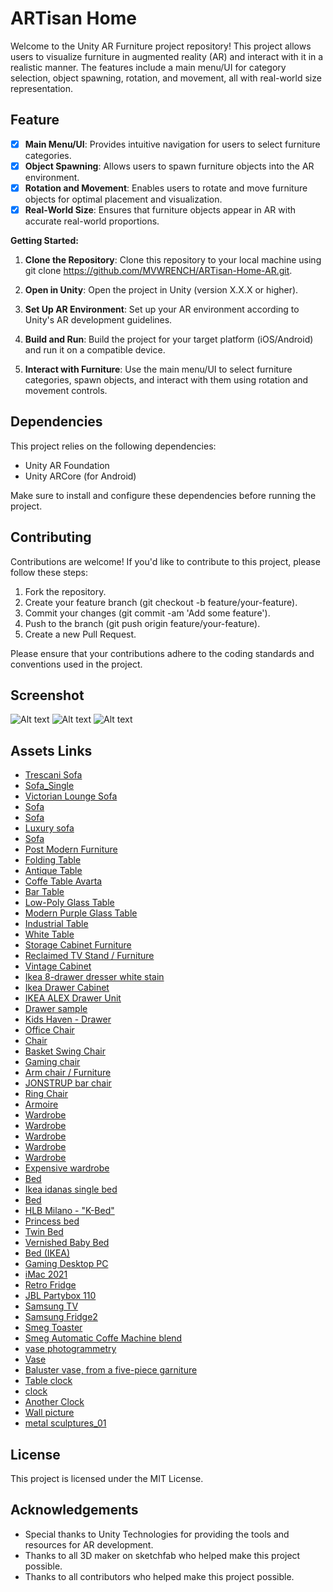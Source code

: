 # ARTisan Home
Welcome to the Unity AR Furniture project repository! This project allows users to visualize furniture in augmented reality (AR) and interact with it in a realistic manner. The features include a main menu/UI for category selection, object spawning, rotation, and movement, all with real-world size representation.


## Feature

- [X] **Main Menu/UI**: Provides intuitive navigation for users to select furniture categories.
- [X] **Object Spawning**: Allows users to spawn furniture objects into the AR environment.
- [X] **Rotation and Movement**: Enables users to rotate and move furniture objects for optimal placement and visualization.
- [X] **Real-World Size**: Ensures that furniture objects appear in AR with accurate real-world proportions.

**Getting Started:**

1. **Clone the Repository**: Clone this repository to your local machine using git clone https://github.com/MVWRENCH/ARTisan-Home-AR.git.

2. **Open in Unity**: Open the project in Unity (version X.X.X or higher).

3. **Set Up AR Environment**: Set up your AR environment according to Unity's AR development guidelines.

4. **Build and Run**: Build the project for your target platform (iOS/Android) and run it on a compatible device.

5. **Interact with Furniture**: Use the main menu/UI to select furniture categories, spawn objects, and interact with them using rotation and movement controls.


## Dependencies
This project relies on the following dependencies:

- Unity AR Foundation
- Unity ARCore (for Android)

Make sure to install and configure these dependencies before running the project.


## Contributing
Contributions are welcome! If you'd like to contribute to this project, please follow these steps:

1. Fork the repository.
2. Create your feature branch (git checkout -b feature/your-feature).
3. Commit your changes (git commit -am 'Add some feature').
4. Push to the branch (git push origin feature/your-feature).
5. Create a new Pull Request.

Please ensure that your contributions adhere to the coding standards and conventions used in the project.


## Screenshot
![Alt text](/Screenshots/09609840-5ccc-4788-96ad-5e44972750a7.jpeg?raw=true "Greeting Message")
![Alt text](/Screenshots/3201f5e2-0e2b-4801-9efc-fa0d4dc454fd.jpeg?raw=true "Category Menu UI")
![Alt text](/Screenshots/814c00ea-c2c7-4d6c-9c5e-4b7a2a28a54a.jpeg?raw=true "Main UI")


## Assets Links
* [Trescani Sofa](https://sketchfab.com/3d-models/trescani-sofa-4f756b99f9714b1996b9de5b1595905e)
* [Sofa_Single](https://sketchfab.com/3d-models/sofa-single-60e77ca11d414831a2c9b4e934021ec9)
* [Victorian Lounge Sofa](https://sketchfab.com/3d-models/victorian-lounge-sofa-c7b7999b5c3d425bae23e74b669e97d6)
* [Sofa](https://sketchfab.com/3d-models/sofa-a63ac842aeaf450fbd77f971cdfa8f91)
* [Sofa](https://sketchfab.com/3d-models/sofa-92184d1f1c21498a8bd7b5a3f5d9635b)
* [Luxury sofa](https://sketchfab.com/3d-models/luxury-sofa-ad34d9ca70ec42479d4df5f9604b0c45)
* [Sofa](https://sketchfab.com/3d-models/sofa-d88174c2a73e41ea9db5c50f0bb667f6)
* [Post Modern Furniture](https://sketchfab.com/3d-models/post-modern-furniture-39de8d3ccc0b449f9aa2d446ab4e58e3)
* [Folding Table](https://sketchfab.com/3d-models/folding-table-dba1b4270fee431290c464742f5fd4f5)
* [Antique Table](https://sketchfab.com/3d-models/antique-table-f01054c29829452a9f87437de57a3f6f)
* [Coffe Table Avarta](https://sketchfab.com/3d-models/coffe-table-avarta-6e30dab18dc84a1e9a198dae52bf7592)
* [Bar Table](https://sketchfab.com/3d-models/bar-table-4517652104744f4981defb6d4d18e481)
* [Low-Poly Glass Table](https://sketchfab.com/3d-models/low-poly-glass-table-6acac6d9201e448b92dff859b6f63aad)
* [Modern Purple Glass Table](https://sketchfab.com/3d-models/modern-purple-glass-table-f6fa6d24e2424b9695f13866dfb6b4ce)
* [Industrial Table](https://sketchfab.com/3d-models/industrial-table-5f94fb035fa74f43abda3ada8f0a719e)
* [White Table](https://sketchfab.com/3d-models/white-table-e80510b2fe6c44c5b71fb62d5b172163)
* [Storage Cabinet Furniture](https://sketchfab.com/3d-models/storage-cabinet-furniture-f9f772ac6af64deabcdd188441df4a2a)
* [Reclaimed TV Stand / Furniture](https://sketchfab.com/3d-models/reclaimed-tv-stand-furniture-1fd5aaf7ede3441986d193403aa36893)
* [Vintage Cabinet](https://sketchfab.com/3d-models/vintage-cabinet-38f968825cf749ae8e485ca014a32be0)
* [Ikea 8-drawer dresser white stain](https://sketchfab.com/3d-models/ikea-8-drawer-dresser-white-stain-15562ed7b1d24a7a842d971f6555216e)
* [Ikea Drawer Cabinet](https://sketchfab.com/3d-models/ikea-drawer-cabinet-ece4a007b36b43aa95c029e5cbd0a216)
* [IKEA ALEX Drawer Unit](https://sketchfab.com/3d-models/ikea-alex-drawer-unit-b0a85651bffc4a498144f058e243f003)
* [Drawer sample](https://sketchfab.com/3d-models/drawer-sample-5680a17f941743f3a56fabfbd8dea3c7)
* [Kids Haven - Drawer](https://sketchfab.com/3d-models/kids-haven-drawer-5744db12c9cc45ab95455d4d115dad45)
* [Office Chair](https://sketchfab.com/3d-models/office-chair-41973aa1808d4a13b84c24497fc77c63)
* [Chair](https://sketchfab.com/3d-models/chair-2e92000d99d74c8a993badf99be4435a)
* [Basket Swing Chair](https://sketchfab.com/3d-models/basket-swing-chair-92463f2b44624180a4ed8488ce08eb83)
* [Gaming chair](https://sketchfab.com/3d-models/gaming-chair-601afdea98f14c488ee0be0ffb4b92dd)
* [Arm chair / Furniture](https://sketchfab.com/3d-models/arm-chair-furniture-ec62634ebb5a41f491bbb9da04cd9dd1)
* [JONSTRUP bar chair](https://sketchfab.com/3d-models/jonstrup-bar-chair-ad689a436dc241a4b2195320e801fba8)
* [Ring Chair](https://sketchfab.com/3d-models/ring-chair-5381374ec4ce4be4afd172f387aa956d)
* [Armoire](https://sketchfab.com/3d-models/armoire-444445f288564489a40953e995a519d3)
* [Wardrobe](https://sketchfab.com/3d-models/wardrobe-d8da480983674457a2e73bf2a4a910a7)
* [Wardrobe](https://sketchfab.com/3d-models/wardrobe-277611889595471483c1a052789f23eb)
* [Wardrobe](https://sketchfab.com/3d-models/wardrobe-bc15229716ac48b6865d4f80c78b1f6f)
* [Wardrobe](https://sketchfab.com/3d-models/wardrobe-011da048798d4644b831ce39c9b6d43f)
* [Wardrobe](https://sketchfab.com/3d-models/wardrobe-e48bb01993c7464ea09a02465c87d25d)
* [Expensive wardrobe](https://sketchfab.com/3d-models/expensive-wardrobe-d7bed893b381479f95232f4c786b65bb)
* [Bed](https://sketchfab.com/3d-models/bed-403c4a48e5ea4a9fbbb9a096d90973af)
* [Ikea idanas single bed](https://sketchfab.com/3d-models/ikea-idanas-single-bed-0ec37e3bb1b940c88ca2f73d274dcefb)
* [Bed](https://sketchfab.com/3d-models/bed-cd0e10e55ebf486eaf9c0a7bcb2cf0ab)
* [HLB Milano - "K-Bed"](https://sketchfab.com/3d-models/hlb-milano-k-bed-51e1bb637dfc4a8e8ad4b78d8cfd736d)
* [Princess bed](https://sketchfab.com/3d-models/princess-bed-3ed408980a9b4f9396a7f7c48ec50aa4)
* [Twin Bed](https://sketchfab.com/3d-models/twin-bed-e55d174b2f064deeb05c5da71b850465)
* [Vernished Baby Bed](https://sketchfab.com/3d-models/vernished-baby-bed-7845219786f94573958bd1c6d59da1ed)
* [Bed (IKEA)](https://sketchfab.com/3d-models/bed-ikea-18e58d1b1ce84f9787f140a7667e2215)
* [Gaming Desktop PC](https://sketchfab.com/3d-models/gaming-desktop-pc-d1d8282c9916438091f11aeb28787b66)
* [iMac 2021](https://sketchfab.com/3d-models/imac-2021-304cb06ffb554883a7a642b2b56754c1)
* [Retro Fridge](https://sketchfab.com/3d-models/retro-fridge-3b130f0ba4304966a101c82be2429cc7)
* [JBL Partybox 110](https://sketchfab.com/3d-models/jbl-partybox-110-c699700ee20c42bd966d010f1aa83fa3)
* [Samsung TV](https://sketchfab.com/3d-models/samsung-tv-46a391dea9af479b97dd60fd59323318)
* [Samsung Fridge2](https://sketchfab.com/3d-models/samsung-fridge2-0acef30c0fa34b018619e6c3aa18cbc6)
* [Smeg Toaster](https://sketchfab.com/3d-models/smeg-toaster-646838d76f204c83ae952e049f2948b1)
* [Smeg Automatic Coffe Machine blend](https://sketchfab.com/3d-models/smeg-automatic-coffe-machine-blend-a57c26be14d84797bf1c67f52ae15ad4)
* [vase photogrammetry](https://sketchfab.com/3d-models/vase-photogrammetry-d28686c408a6434b975871a72416b0c4)
* [Vase](https://sketchfab.com/3d-models/vase-688a0fe13a6644aaaee787948959769c)
* [Baluster vase, from a five-piece garniture](https://sketchfab.com/3d-models/baluster-vase-from-a-five-piece-garniture-76a3f7bf75d049458dfaa48aa342e0b8)
* [Table clock](https://sketchfab.com/3d-models/table-clock-a4c7aa14709f4f0289e5233141133e19)
* [clock](https://sketchfab.com/3d-models/clock-3aab20b9e6364bbd8730c8af6ebf3587)
* [Another Clock](https://sketchfab.com/3d-models/another-clock-ca8b97fcac68457c96a891ff2ac3670e)
* [Wall picture](https://sketchfab.com/3d-models/wall-picture-6ceabfb0ad844c66b70a6ded2bf3d436)
* [metal sculptures_01](https://sketchfab.com/3d-models/metal-sculptures-01-8ec6760bb0894256907353ca29574a8b)

## License
This project is licensed under the MIT License.

## Acknowledgements
- Special thanks to Unity Technologies for providing the tools and resources for AR development.
- Thanks to all 3D maker on sketchfab who helped make this project possible. 
- Thanks to all contributors who helped make this project possible.
